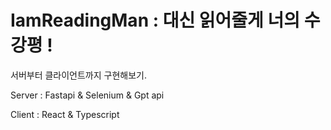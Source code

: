 # IamReadingMan : 대신 읽어줄게 너의 수강평 !

서버부터 클라이언트까지  구현해보기. 

Server : Fastapi & Selenium & Gpt api 

Client : React & Typescript
